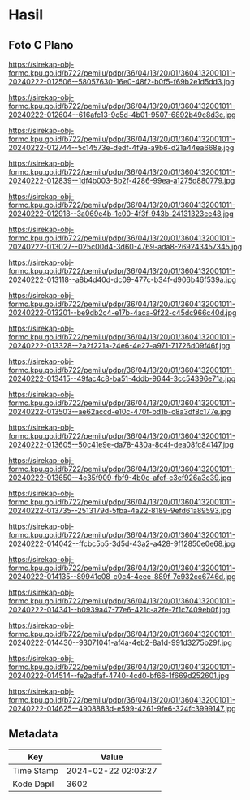 # Hasil

## Foto C Plano

https://sirekap-obj-formc.kpu.go.id/b722/pemilu/pdpr/36/04/13/20/01/3604132001011-20240222-012506--58057630-16e0-48f2-b0f5-f69b2e1d5dd3.jpg

https://sirekap-obj-formc.kpu.go.id/b722/pemilu/pdpr/36/04/13/20/01/3604132001011-20240222-012604--616afc13-9c5d-4b01-9507-6892b49c8d3c.jpg

https://sirekap-obj-formc.kpu.go.id/b722/pemilu/pdpr/36/04/13/20/01/3604132001011-20240222-012744--5c14573e-dedf-4f9a-a9b6-d21a44ea668e.jpg

https://sirekap-obj-formc.kpu.go.id/b722/pemilu/pdpr/36/04/13/20/01/3604132001011-20240222-012839--1df4b003-8b2f-4286-99ea-a1275d880779.jpg

https://sirekap-obj-formc.kpu.go.id/b722/pemilu/pdpr/36/04/13/20/01/3604132001011-20240222-012918--3a069e4b-1c00-4f3f-943b-24131323ee48.jpg

https://sirekap-obj-formc.kpu.go.id/b722/pemilu/pdpr/36/04/13/20/01/3604132001011-20240222-013027--025c00d4-3d60-4769-ada8-269243457345.jpg

https://sirekap-obj-formc.kpu.go.id/b722/pemilu/pdpr/36/04/13/20/01/3604132001011-20240222-013118--a8b4d40d-dc09-477c-b34f-d906b46f539a.jpg

https://sirekap-obj-formc.kpu.go.id/b722/pemilu/pdpr/36/04/13/20/01/3604132001011-20240222-013201--be9db2c4-e17b-4aca-9f22-c45dc966c40d.jpg

https://sirekap-obj-formc.kpu.go.id/b722/pemilu/pdpr/36/04/13/20/01/3604132001011-20240222-013328--2a2f221a-24e6-4e27-a971-71726d09f46f.jpg

https://sirekap-obj-formc.kpu.go.id/b722/pemilu/pdpr/36/04/13/20/01/3604132001011-20240222-013415--49fac4c8-ba51-4ddb-9644-3cc54396e71a.jpg

https://sirekap-obj-formc.kpu.go.id/b722/pemilu/pdpr/36/04/13/20/01/3604132001011-20240222-013503--ae62accd-e10c-470f-bd1b-c8a3df8c177e.jpg

https://sirekap-obj-formc.kpu.go.id/b722/pemilu/pdpr/36/04/13/20/01/3604132001011-20240222-013605--50c41e9e-da78-430a-8c4f-dea08fc84147.jpg

https://sirekap-obj-formc.kpu.go.id/b722/pemilu/pdpr/36/04/13/20/01/3604132001011-20240222-013650--4e35f909-fbf9-4b0e-afef-c3ef926a3c39.jpg

https://sirekap-obj-formc.kpu.go.id/b722/pemilu/pdpr/36/04/13/20/01/3604132001011-20240222-013735--2513179d-5fba-4a22-8189-9efd61a89593.jpg

https://sirekap-obj-formc.kpu.go.id/b722/pemilu/pdpr/36/04/13/20/01/3604132001011-20240222-014042--ffcbc5b5-3d5d-43a2-a428-9f12850e0e68.jpg

https://sirekap-obj-formc.kpu.go.id/b722/pemilu/pdpr/36/04/13/20/01/3604132001011-20240222-014135--89941c08-c0c4-4eee-889f-7e932cc6746d.jpg

https://sirekap-obj-formc.kpu.go.id/b722/pemilu/pdpr/36/04/13/20/01/3604132001011-20240222-014341--b0939a47-77e6-421c-a2fe-7f1c7409eb0f.jpg

https://sirekap-obj-formc.kpu.go.id/b722/pemilu/pdpr/36/04/13/20/01/3604132001011-20240222-014430--93071041-af4a-4eb2-8a1d-991d3275b29f.jpg

https://sirekap-obj-formc.kpu.go.id/b722/pemilu/pdpr/36/04/13/20/01/3604132001011-20240222-014514--fe2adfaf-4740-4cd0-bf66-1f669d252601.jpg

https://sirekap-obj-formc.kpu.go.id/b722/pemilu/pdpr/36/04/13/20/01/3604132001011-20240222-014625--4908883d-e599-4261-9fe6-324fc3999147.jpg


## Metadata

| Key        | Value               |
| ---------- | ------------------- |
| Time Stamp | 2024-02-22 02:03:27 |
| Kode Dapil | 3602                |



